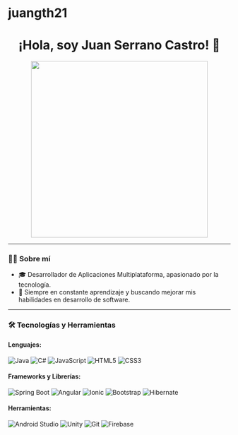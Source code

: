 # juangth21
<h1 align="center">¡Hola, soy Juan Serrano Castro! 👋</h1>

<p align="center">
  <img src="![software-1-e1550080087611-800x400](https://github.com/user-attachments/assets/4fb1e3aa-4b82-4e41-8e23-6cd5be85c620)
" width="400"/>
</p>

---

### 🧑‍💻 Sobre mí

- 🎓 Desarrollador de Aplicaciones Multiplataforma, apasionado por la tecnología.
- 🚀 Siempre en constante aprendizaje y buscando mejorar mis habilidades en desarrollo de software.

---

### 🛠️ Tecnologías y Herramientas

#### Lenguajes:
![Java](https://img.shields.io/badge/Java-%23ED8B00.svg?style=for-the-badge&logo=openjdk&logoColor=white)
![C#](https://img.shields.io/badge/C%23-239120.svg?style=for-the-badge&logo=c-sharp&logoColor=white)
![JavaScript](https://img.shields.io/badge/JavaScript-%23F7DF1E.svg?style=for-the-badge&logo=javascript&logoColor=black)
![HTML5](https://img.shields.io/badge/HTML5-%23E34F26.svg?style=for-the-badge&logo=html5&logoColor=white)
![CSS3](https://img.shields.io/badge/CSS3-%231572B6.svg?style=for-the-badge&logo=css3&logoColor=white)

#### Frameworks y Librerías:
![Spring Boot](https://img.shields.io/badge/Spring%20Boot-6DB33F.svg?style=for-the-badge&logo=spring-boot&logoColor=white)
![Angular](https://img.shields.io/badge/Angular-DD0031.svg?style=for-the-badge&logo=angular&logoColor=white)
![Ionic](https://img.shields.io/badge/Ionic-3880FF.svg?style=for-the-badge&logo=ionic&logoColor=white)
![Bootstrap](https://img.shields.io/badge/Bootstrap-%23563D7C.svg?style=for-the-badge&logo=bootstrap&logoColor=white)
![Hibernate](https://img.shields.io/badge/Hibernate-59666C.svg?style=for-the-badge&logo=hibernate&logoColor=white)

#### Herramientas:
![Android Studio](https://img.shields.io/badge/Android%20Studio-3DDC84.svg?style=for-the-badge&logo=android-studio&logoColor=white)
![Unity](https://img.shields.io/badge/Unity-000000.svg?style=for-the-badge&logo=unity&logoColor=white)
![Git](https://img.shields.io/badge/Git-F05032.svg?style=for-the-badge&logo=git&logoColor=white)
![Firebase](https://img.shields.io/badge/Firebase-FFCA28.svg?style=for-the-badge&logo=firebase&logoColor=black)

